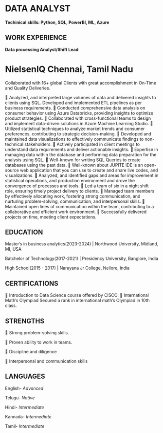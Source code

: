 # DATA ANALYST
#### Techinical skills: Python, SQL, PowerBI, ML, Azure


## WORK EXPERIENCE

**Data processing Analyst/Shift Lead**

 # NielsenIQ Chennai, Tamil Nadu

  Collaborated with 16+ global Clients with great accomplishment in On-Time and Quality Deliveries. 

	Analyzed, and interpreted large volumes of data and delivered insights to clients using SQL. Developed and implemented ETL pipelines as per business requirements.
	Conducted comprehensive data analysis on consumer behavior using Azure Databricks, providing insights to optimize product strategies.
	Collaborated with cross-functional teams to design and implement data-driven solutions in Azure Machine Learning Studio.
	Utilized statistical techniques to analyze market trends and consumer preferences, contributing to strategic decision-making.
	 Developed and maintained data visualizations to effectively communicate findings to non-technical stakeholders.
	Actively participated in client meetings to understand data requirements and deliver actionable insights.
	Expertise in managing data within the database and performing data preparation for the analysis using SQL.
	Well-known for writing SQL Queries to create databases using the past data.
	Well-known about JUPITE IDE is an open-source web application that you can use to create and share live codes, and visualizations.
	Analyzed, and identified gaps and areas for improvement in statistical operations, and production environment and drove the convergence of processes and tools.
	Led a team of six in a night shift role, ensuring timely project delivery to clients.
	Managed team members by effectively allocating work, fostering strong communication, and nurturing problem-solving, communication, and interpersonal skills.
	Maintained open lines of communication within the team, contributing to a collaborative and efficient work environment.
	Successfully delivered projects on time, meeting client expectations.

## EDUCATION	

Master’s in business analytics(2023-2024) | Northwood University, Midland, MI, USA

Batchelor of Technology(2017-2021)	| Presidency University, Banglore, India

High School(2015 - 2017) | Narayana Jr College,	Nellore, India

## CERTIFICATIONS

	Introduction to Data Science course offered by CISCO.
	International Math’s Olympiad Secured a rank in international math’s Olympiad in 10th class.
        
## STRENGTHS
  
	Strong problem-solving skills.

	Proven ability to work in teams.

	Discipline and diligence 

	Interpersonal    and 
communication skills

 ## LANGUAGES
 
English-
*Advanced*

Telugu-
*Native*

Hindi-
*Intermediate*

Kannada-
*Intermediate*

Tamil-
*Intermediate*




